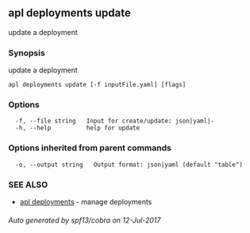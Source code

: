 ## apl deployments update

update a deployment

### Synopsis


update a deployment

```
apl deployments update [-f inputFile.yaml] [flags]
```

### Options

```
  -f, --file string   Input for create/update: json|yaml|-
  -h, --help          help for update
```

### Options inherited from parent commands

```
  -o, --output string   Output format: json|yaml (default "table")
```

### SEE ALSO
* [apl deployments](apl_deployments.md)	 - manage deployments

###### Auto generated by spf13/cobra on 12-Jul-2017
